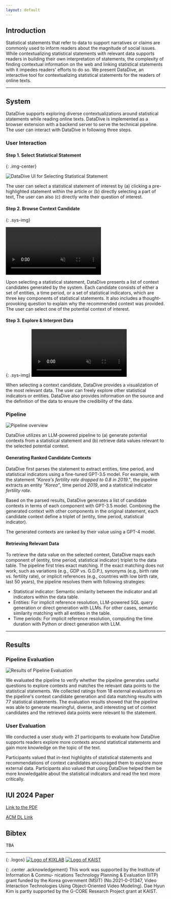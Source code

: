 ```yaml
---
layout: default
---
```


## Introduction

Statistical statements that refer to data to support narratives or claims are commonly used to inform readers about the magnitude of social issues.
While contextualizing statistical statements with relevant data supports readers in building their own interpretation of statements, the complexity of finding contextual information on the web and linking statistical statements with it impedes readers' efforts to do so.
We present <span style="color:{{site.syscolor}}">DataDive</span>, an interactive tool for contextualizing statistical statements for the readers of online texts.

<!-- Based on users' selections of statistical statements, our tool uses an LLM-powered pipeline to generate candidates of relevant contexts and poses them as guiding questions to the user as potential contexts for exploration.
When the user selects a question, <span style="color:{{site.syscolor}}">DataDive</span> employs visualizations to further help the user compare and explore contextually relevant data.
A technical evaluation shows that <span style="color:{{site.syscolor}}">DataDive</span> generates important and diverse questions that facilitate exploration around statistical statements and retrieves relevant data for comparison.
Moreover, a user study with 21 participants suggests that <span style="color:{{site.syscolor}}">DataDive</span> facilitates users to explore diverse contexts and to be more aware of how statistical data could relate to the text. -->


------

## System

DataDive supports exploring diverse contextualizations around statistical statements while reading online texts. DataDive is implemented as a browser extension with a backend server to serve the technical pipeline. The user can interact with DataDive in following three steps. 

### User Interaction

#### Step 1. Select Statistical Statement

{: .img-center}

![DataDive UI for Selecting Statistical Statement](/assets/img/step1.png)

The user can select a statistical statement of interest by (a) clicking a pre-highlighted statement within the article or (b) directly selecting a part of text, The user can also (c) directly write their question of interest.

#### Step 2. Browse Context Candidate

{: .sys-img}

<video muted autoplay controls loop>
  <source src="/assets/video/step2.mp4" type="video/mp4">
</video>

Upon selecting a statistical statement, DataDive presents a list of context candidates generated by the system. Each candidate consists of either a set of entities, a time period, or a set of statistical indicators, which are three key components of statistical statements. It also includes a thought-provoking question to explain why the recommended context was provided. The user can select one of the potential context of interest.

#### Step 3. Explore & Interpret Data

{: .sys-img}
<video muted autoplay controls loop>
  <source src="/assets/video/step3-UI.mp4" type="video/mp4">
</video>

When selecting a context candidate, DataDive provides a visualization of the most relevant data. The user can freely explore other statistical indicators or entities. DataDive also provides information on the source and the definition of the data to ensure the credibility of the data.

### Pipeline

![Pipeline overview](/assets/img/pipeline.png)

DataDive utilizes an LLM-powered pipeline to (a) generate potential contexts from a statistical statement and (b) retrieve data values relevant to the selected potential context.  

#### Generating Ranked Candidate Contexts

DataDive first parses the statement to extract entities, time period, and statistical indicators using a fine-tuned GPT-3.5 model. For example, with the statement *"Korea's fertility rate dropped to 0.8 in 2019."*, the pipeline extracts an entity *"Korea"*, time period *2019*, and a statistical indicator *fertility rate*. 

Based on the parsed results, DataDive generates a list of candidate contexts in terms of each component with GPT-3.5 model. Combining the generated context with other components in the original statement, each candidate context define a triplet of (entity, time period, statistical indicator).

The generated contexts are ranked by their value using a GPT-4 model.

#### Retrieving Relevant Data

To retrieve the data value on the selected context, DataDive maps each component of (entity, time period, statistical indicator) triplet to the data table. The pipeline first tries exact matching. If the exact matching does not work, such as variations (e.g., GDP vs. G.D.P.), synonyms (e.g., birth rate vs. fertility rate), or implicit references (e.g., countries with low birth rate, last 50 years), the pipeline resolves them with following strategies:

- Statistical indicator: Semantic similarity between the indicator and all indicators within the data table.
- Entities: For implicit reference resolution, LLM-powered SQL query generation or direct generation with LLMs. For other cases, semantic similarity matching with all entities in the table.
- Time periods: For implicit reference resolution, computing the time duration with Python or direct generation with LLM.




------

## Results

### Pipeline Evaluation

![Results of Pipeline Evaluation](/assets/img/techeval.png)

We evaluated the pipeline to verify whether the pipeline generates useful questions to explore contexts and matches the relevant data points to the statistical statements. We collected ratings from 18 external evaluations on the pipeline's context candidate generation and data matching results with 77 statistical statements. The evaluation results showed that the pipeline was able to generate meaningful, diverse, and interesting set of context candidates and the retrieved data points were relevant to the statement. 

### User Evaluation

We conducted a user study with 21 participants to evaluate how DataDive supports readers explore more contexts around statistical statements and gain more knowledge on the topic of the text.

Participants valued that in-text highlights of statistical statements and recommendations of context candidates encouraged them to explore more external data. Participants also valued that using DataDive helped them be more knowledgable about the statistical indicators and read the text more critically.


## IUI 2024 Paper

[Link to the PDF][1]

[ACM DL Link][2]

## Bibtex
<pre>
TBA
</pre>

------

{: .logos}
[![Logo of KIXLAB](/assets/img/kixlab_logo.png)](https://kixlab.org)
[![Logo of KAIST](/assets/img/kaist_logo.png)](https://kaist.ac.kr)

{: .center .acknowledgement}
This work was supported by the Institute of Information & Commu- nications Technology Planning & Evaluation (IITP) grant funded by the Korea government (MSIT) (No.2021-0-01347, Video Interaction Technologies Using Object-Oriented Video Modeling). Dae Hyun Kim is partly supported by the G-CORE Research Project grant at KAIST.

[1]:https://kixlab.github.io/website-files/2024/iui2024-DataDive-paper.pdf
[2]:https://doi.org/10.1145/3640543.3645155
